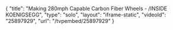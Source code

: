 {
    "title": "Making 280mph Capable Carbon Fiber Wheels - \/INSIDE KOENIGSEGG",
    "type": "solo",
    "layout": "iframe-static",
    "videoId": "25897929",
    "url": "\/tvpembed\/25897929"
}